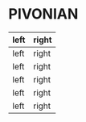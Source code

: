 # PIVONIAN

|left     |right     |
|---------|----------|
|left     |right     |
|left     |right     |
|left     |right     |
|left     |right     |
|left     |right     |
